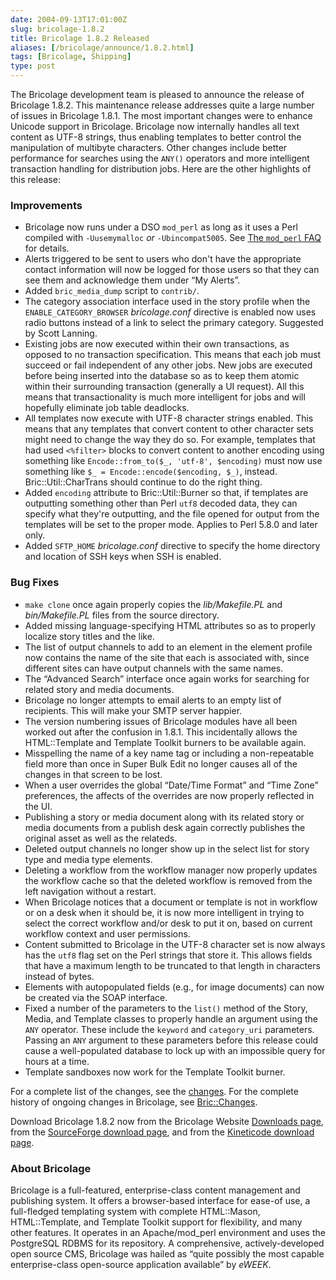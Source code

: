 ```yaml
--- 
date: 2004-09-13T17:01:00Z
slug: bricolage-1.8.2
title: Bricolage 1.8.2 Released
aliases: [/bricolage/announce/1.8.2.html]
tags: [Bricolage, Shipping]
type: post
---
```


The Bricolage development team is pleased to announce the release of Bricolage
1.8.2. This maintenance release addresses quite a large number of issues in
Bricolage 1.8.1. The most important changes were to enhance Unicode support in
Bricolage. Bricolage now internally handles all text content as UTF-8 strings,
thus enabling templates to better control the manipulation of multibyte
characters. Other changes include better performance for searches using the
`ANY()` operators and more intelligent transaction handling for distribution
jobs. Here are the other highlights of this release:

### Improvements

-   Bricolage now runs under a DSO `mod_perl` as long as it uses a Perl compiled
    with `-Uusemymalloc` *or* `-Ubincompat5005`. See [The `mod_perl` FAQ] for
    details.
-   Alerts triggered to be sent to users who don't have the appropriate contact
    information will now be logged for those users so that they can see them and
    acknowledge them under “My Alerts”.
-   Added `bric_media_dump` script to `contrib/`.
-   The category association interface used in the story profile when the
    `ENABLE_CATEGORY_BROWSER` *bricolage.conf* directive is enabled now uses
    radio buttons instead of a link to select the primary category. Suggested by
    Scott Lanning.
-   Existing jobs are now executed within their own transactions, as opposed to
    no transaction specification. This means that each job must succeed or fail
    independent of any other jobs. New jobs are executed before being inserted
    into the database so as to keep them atomic within their surrounding
    transaction (generally a UI request). All this means that transactionality
    is much more intelligent for jobs and will hopefully eliminate job table
    deadlocks.
-   All templates now execute with UTF-8 character strings enabled. This means
    that any templates that convert content to other character sets might need
    to change the way they do so. For example, templates that had used
    `<%filter>` blocks to convert content to another encoding using something
    like `Encode::from_to($_, 'utf-8', $encoding)` must now use something like
    `$_ = Encode::encode($encoding, $_)`, instead. Bric::Util::CharTrans should
    continue to do the right thing.
-   Added `encoding` attribute to Bric::Util::Burner so that, if templates are
    outputting something other than Perl `utf8` decoded data, they can specify
    what they're outputting, and the file opened for output from the templates
    will be set to the proper mode. Applies to Perl 5.8.0 and later only.
-   Added `SFTP_HOME` *bricolage.conf* directive to specify the home directory
    and location of SSH keys when SSH is enabled.

### Bug Fixes

-   `make clone` once again properly copies the *lib/Makefile.PL* and
    *bin/Makefile.PL* files from the source directory.
-   Added missing language-specifying HTML attributes so as to properly localize
    story titles and the like.
-   The list of output channels to add to an element in the element profile now
    contains the name of the site that each is associated with, since different
    sites can have output channels with the same names.
-   The “Advanced Search” interface once again works for searching for related
    story and media documents.
-   Bricolage no longer attempts to email alerts to an empty list of recipients.
    This will make your SMTP server happier.
-   The version numbering issues of Bricolage modules have all been worked out
    after the confusion in 1.8.1. This incidentally allows the HTML::Template
    and Template Toolkit burners to be available again.
-   Misspelling the name of a key name tag or including a non-repeatable field
    more than once in Super Bulk Edit no longer causes all of the changes in
    that screen to be lost.
-   When a user overrides the global “Date/Time Format” and “Time Zone”
    preferences, the affects of the overrides are now properly reflected in the
    UI.
-   Publishing a story or media document along with its related story or media
    documents from a publish desk again correctly publishes the original asset
    as well as the relateds.
-   Deleted output channels no longer show up in the select list for story type
    and media type elements.
-   Deleting a workflow from the workflow manager now properly updates the
    workflow cache so that the deleted workflow is removed from the left
    navigation without a restart.
-   When Bricolage notices that a document or template is not in workflow or on
    a desk when it should be, it is now more intelligent in trying to select the
    correct workflow and/or desk to put it on, based on current workflow context
    and user permissions.
-   Content submitted to Bricolage in the UTF-8 character set is now always has
    the `utf8` flag set on the Perl strings that store it. This allows fields
    that have a maximum length to be truncated to that length in characters
    instead of bytes.
-   Elements with autopopulated fields (e.g., for image documents) can now be
    created via the SOAP interface.
-   Fixed a number of the parameters to the `list()` method of the Story, Media,
    and Template classes to properly handle an argument using the `ANY`
    operator. These include the `keyword` and `category_uri` parameters. Passing
    an `ANY` argument to these parameters before this release could cause a
    well-populated database to lock up with an impossible query for hours at a
    time.
-   Template sandboxes now work for the Template Toolkit burner.

For a complete list of the changes, see the [changes]. For the complete history
of ongoing changes in Bricolage, see [Bric::Changes].

Download Bricolage 1.8.2 now from the Bricolage Website [Downloads page], from
the [SourceForge download page], and from the [Kineticode download page].

### About Bricolage

Bricolage is a full-featured, enterprise-class content management and publishing
system. It offers a browser-based interface for ease-of use, a full-fledged
templating system with complete HTML::Mason, HTML::Template, and Template
Toolkit support for flexibility, and many other features. It operates in an
Apache/mod\_perl environment and uses the PostgreSQL RDBMS for its repository. A
comprehensive, actively-developed open source CMS, Bricolage was hailed as
“quite possibly the most capable enterprise-class open-source application
available” by *eWEEK*.

  [The `mod_perl` FAQ]: http://perl.apache.org/docs/1.0/guide/install.html#When_DSO_can_be_Used
  [changes]: http://www.bricolage.cc/news/announce/changes/bricolage-1.8.2/
  [Bric::Changes]: http://www.bricolage.cc/docs/api/current/Bric::Changes
  [Downloads page]: http://www.bricolage.cc/downloads/
  [SourceForge download page]: http://sourceforge.net/project/showfiles.php?group_id=34789
  [Kineticode download page]: https://www.kineticode.com/bricolage/index2.html
